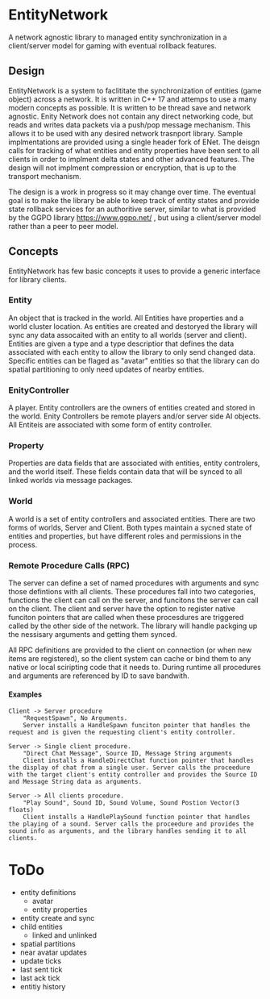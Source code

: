# EntityNetwork
A network agnostic library to managed entity synchronization in a client/server model for gaming with eventual rollback features.

## Design
EntityNetwork is a system to faclititate the synchronization of entities (game object) across a network. It is written in C++ 17 and attemps to use a many modern concepts as possible. It is written to be thread save and network agnostic. Enity Network does not contain any direct networking code, but reads and writes data packets via a push/pop message mechanism. This allows it to be used with any desired network trasnport library. Sample implmentations are provided using a single header fork of ENet. The deisgn calls for tracking of what entities and entity properties have been sent to all clients in order to implment delta states and other advanced features. The design will not implment compression or encryption, that is up to the transport mechanism.

The design is a work in progress so it may change over time. The eventual goal is to make the library be able to keep track of entity states and provide state rollback services for an authoritive server, similar to what is provided by the GGPO library https://www.ggpo.net/ , but using a client/server model rather than a peer to peer model.

## Concepts
EntityNetwork has few basic concepts it uses to provide a generic interface for library clients.

### Entity
An object that is tracked in the world. All Entities have properties and a world cluster location. As entities are created and destoryed the library will sync any data assocaited with an entity to all worlds (server and client). Entities are given a type and a type descriptior that defines the data associated with each entity to allow the library to only send changed data. Specific entities can be flaged as "avatar" entities so that the library can do spatial partitioning to only need updates of nearby entities.

### EnityController
A player. Entity controllers are the owners of entities created and stored in the world. Enity Controllers be remote players and/or server side AI objects. All Entiteis are associated with some form of entity controller.

### Property
Properties are data fields that are associated with entities, entity controlers, and the world itself. These fields contain data that will be synced to all linked worlds via message packages. 

### World
A world is a set of entity controllers and associated entities. There are two forms of worlds, Server and Client. Both types maintain a sycned state of entities and properties, but have different roles and permissions in the process.

### Remote Procedure Calls (RPC)
The server can define a set of named procedures with arguments and sync those defintions with all clients. These procedures fall into two categories, functions the client can call on the server, and funcitons the server can call on the client. The client and server have the option to register native funciton pointers that are called when these procesdures are triggered called by the other side of the network. The library will handle packging up the nessisary arguments and getting them synced.

All RPC definitions are provided to the client on connection (or when new items are registered), so the client system can cache or bind them to any native or local sciripting code that it needs to. During runtime all procedures and arguments are referenced by ID to save bandwith.

#### Examples
	Client -> Server procedure
		"RequestSpawn", No Arguments.
		Server installs a HandleSpawn funciton pointer that handles the request and is given the requesting client's entity controller.
	
	Server -> Single client procedure.
		"Direct Chat Message", Source ID, Message String arguments
		Client installs a HandleDirectChat function pointer that handles the display of chat from a single user. Server calls the proceedure with the target client's entity controller and provides the Source ID and Message String data as arguments.
		
	Server -> All clients procedure.
		"Play Sound", Sound ID, Sound Volume, Sound Postion Vector(3 floats)
		Client installs a HandlePlaySound function pointer that handles the playing of a sound. Server calls the proceedure and provides the sound info as arguments, and the library handles sending it to all clients.
		
# ToDo
* entity definitions
  * avatar
  * entity properties
* entity create and sync
* child entities
  * linked and unlinked
* spatial partitions
* near avatar updates
* update ticks
* last sent tick
* last ack tick
* entitiy history

